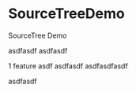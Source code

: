 # SourceTreeDemo
SourceTree Demo

asdfasdf
asdfasdf

1 feature
asdf
asdfasdf
asdfasdfasdf


asdfasdf